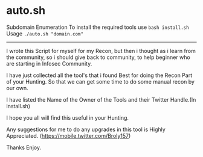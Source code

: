 # auto.sh
Subdomain Enumeration
To install the required tools use
`bash install.sh`
Usage 
`./auto.sh "domain.com"`

--------------------------------------------------------------------------------------------------------------------------------------------------------------------------------------------------

I wrote this Script for myself for my Recon, but then i thought as i learn from the community, so i should give back to community, to help beginner who are starting in Infosec Community. 

I have just collected all the tool's that i found Best for doing the Recon Part of your Hunting. 
So that we can get some time to do some manual recon by our own.

I have listed the Name of the Owner of the Tools and their Twitter Handle.(In install.sh)

I hope you all will find this useful in your Hunting. 

Any suggestions for me to do any upgrades in this tool is Highly Appreciated. (https://mobile.twitter.com/Broly157) 

Thanks 
Enjoy. 
